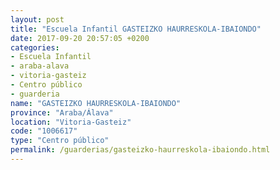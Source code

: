 ```yaml
---
layout: post
title: "Escuela Infantil GASTEIZKO HAURRESKOLA-IBAIONDO"
date: 2017-09-20 20:57:05 +0200
categories:
- Escuela Infantil
- araba-alava
- vitoria-gasteiz
- Centro público
- guarderia
name: "GASTEIZKO HAURRESKOLA-IBAIONDO"
province: "Araba/Álava"
location: "Vitoria-Gasteiz"
code: "1006617"
type: "Centro público"
permalink: /guarderias/gasteizko-haurreskola-ibaiondo.html
---
```

